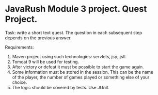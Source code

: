# JavaRush Module 3 project. Quest Project.

Task: write a short text quest.
The question in each subsequent step depends on the previous answer.

Requirements:
1. Maven project using such technologies: servlets, jsp, jstl.
2. Tomcat 9 will be used for testing.
3. After victory or defeat it must be possible to start the game again.
4. Some information must be stored in the session. This can be the name of the player, the number of games played or something else of your choice.
5. The logic should be covered by tests. Use JUnit.